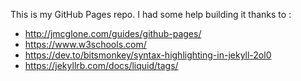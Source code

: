This is my GitHub Pages repo.
I had some help building it thanks to : 
* http://jmcglone.com/guides/github-pages/
* https://www.w3schools.com/
* https://dev.to/bitsmonkey/syntax-highlighting-in-jekyll-2ol0
* https://jekyllrb.com/docs/liquid/tags/
